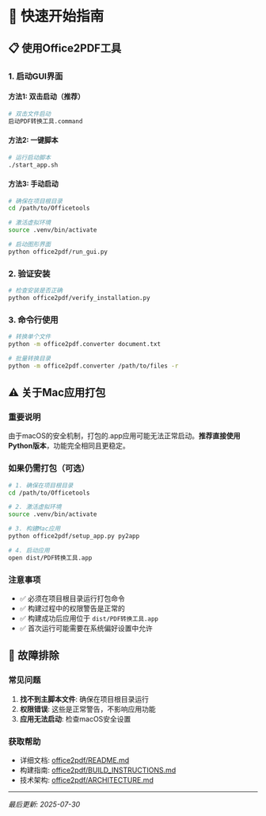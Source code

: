# 🚀 快速开始指南

## 📋 使用Office2PDF工具

### 1. 启动GUI界面

#### 方法1: 双击启动（推荐）
```bash
# 双击文件启动
启动PDF转换工具.command
```

#### 方法2: 一键脚本
```bash
# 运行启动脚本
./start_app.sh
```

#### 方法3: 手动启动
```bash
# 确保在项目根目录
cd /path/to/Officetools

# 激活虚拟环境
source .venv/bin/activate

# 启动图形界面
python office2pdf/run_gui.py
```

### 2. 验证安装
```bash
# 检查安装是否正确
python office2pdf/verify_installation.py
```

### 3. 命令行使用
```bash
# 转换单个文件
python -m office2pdf.converter document.txt

# 批量转换目录
python -m office2pdf.converter /path/to/files -r
```

## ⚠️ 关于Mac应用打包

### 重要说明
由于macOS的安全机制，打包的.app应用可能无法正常启动。**推荐直接使用Python版本**，功能完全相同且更稳定。

### 如果仍需打包（可选）
```bash
# 1. 确保在项目根目录
cd /path/to/Officetools

# 2. 激活虚拟环境
source .venv/bin/activate

# 3. 构建Mac应用
python office2pdf/setup_app.py py2app

# 4. 启动应用
open dist/PDF转换工具.app
```

### 注意事项
- ✅ 必须在项目根目录运行打包命令
- ✅ 构建过程中的权限警告是正常的
- ✅ 构建成功后应用位于 `dist/PDF转换工具.app`
- ✅ 首次运行可能需要在系统偏好设置中允许

## 🔧 故障排除

### 常见问题
1. **找不到主脚本文件**: 确保在项目根目录运行
2. **权限错误**: 这些是正常警告，不影响应用功能
3. **应用无法启动**: 检查macOS安全设置

### 获取帮助
- 详细文档: [office2pdf/README.md](office2pdf/README.md)
- 构建指南: [office2pdf/BUILD_INSTRUCTIONS.md](office2pdf/BUILD_INSTRUCTIONS.md)
- 技术架构: [office2pdf/ARCHITECTURE.md](office2pdf/ARCHITECTURE.md)

---

*最后更新: 2025-07-30*
